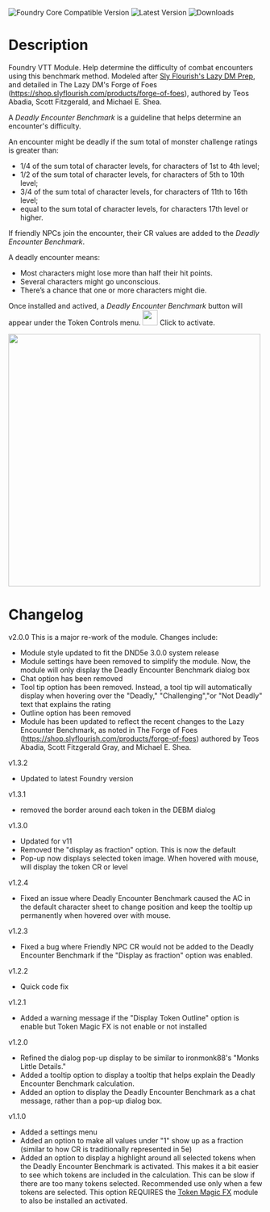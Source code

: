 ![Foundry Core Compatible Version](https://img.shields.io/endpoint?url=https%3A%2F%2Ffoundryshields.com%2Fversion%3Fstyle%3Dfor-the-badge%26url%3Dhttps%3A%2F%2Fgithub.com%2Fsnshatto%2Fdeadly-encounter-benchmark%2Freleases%2Fdownload%2Fv1.3.2%2Fmodule.json)
![Latest Version](https://img.shields.io/github/v/release/snshatto/deadly-encounter-benchmark?color=Red&include_prereleases&label=Latest%20Release&sort=date&style=for-the-badge)
![Downloads](https://img.shields.io/github/downloads/snshatto/deadly-encounter-benchmark/total?style=for-the-badge&color=199DDA)

# Description
Foundry VTT Module. Help determine the difficulty of combat encounters using this benchmark method. Modeled after [Sly Flourish's Lazy DM Prep](https://slyflourish.com/), and detailed in The Lazy DM's Forge of Foes (https://shop.slyflourish.com/products/forge-of-foes), authored by Teos Abadia, Scott Fitzgerald, and Michael E. Shea.

A <i>Deadly Encounter Benchmark</i> is a guideline that helps determine an encounter's difficulty.

An encounter might be deadly if the sum total of monster challenge ratings is greater than:
- 1/4 of the sum total of character levels, for characters of 1st to 4th level;
- 1/2 of the sum total of character levels, for characters of 5th to 10th level;
- 3/4 of the sum total of character levels, for characters of 11th to 16th level;
- equal to the sum total of character levels, for characters 17th level or higher.

If friendly NPCs join the encounter, their CR values are added to the <i>Deadly Encounter Benchmark</i>.

A deadly encounter means:
- Most characters might lose more than half their hit points.
- Several characters might go unconscious.
- There’s a chance that one or more characters might die.

Once installed and actived, a <i>Deadly Encounter Benchmark</i> button will appear under the Token Controls menu. <img src="https://github.com/snshatto/deadly-encounter-benchmark/assets/112721768/edf5c4a7-ec73-4633-b3ed-b3e159526c0a" width="30"> Click to activate.

<img src="https://github.com/snshatto/deadly-encounter-benchmark/assets/112721768/93281f1b-c870-47b1-91ce-3347113ca4cf" width="500"> 

# Changelog
v2.0.0
This is a major re-work of the module. Changes include:

- Module style updated to fit the DND5e 3.0.0 system release
- Module settings have been removed to simplify the module. Now, the module will only display the Deadly Encounter Benchmark dialog box
- Chat option has been removed
- Tool tip option has been removed. Instead, a tool tip will automatically display when hovering over the "Deadly," "Challenging","or "Not Deadly" text that explains the rating
- Outline option has been removed
- Module has been updated to reflect the recent changes to the Lazy Encounter Benchmark, as noted in The Forge of Foes (https://shop.slyflourish.com/products/forge-of-foes) authored by Teos Abadia, Scott Fitzgerald Gray, and Michael E. Shea.
  
v1.3.2
- Updated to latest Foundry version

v1.3.1
- removed the border around each token in the DEBM dialog

v1.3.0
- Updated for v11
- Removed the "display as fraction" option. This is now the default
- Pop-up now displays selected token image. When hovered with mouse, will display the token CR or level

v1.2.4
- Fixed an issue where Deadly Encounter Benchmark caused the AC in the default character sheet to change position and keep the tooltip up permanently when hovered over with mouse.

v1.2.3
- Fixed a bug where Friendly NPC CR would not be added to the  Deadly Encounter Benchmark if the "Display as fraction" option was enabled.

v1.2.2
- Quick code fix

v1.2.1
- Added a warning message if the "Display Token Outline" option is enable but Token Magic FX is not enable or not installed

v1.2.0
- Refined the dialog pop-up display to be similar to ironmonk88's "Monks Little Details."
- Added a tooltip option to display a tooltip that helps explain the Deadly Encounter Benchmark calculation.
- Added an option to display the Deadly Encounter Benchmark as a chat message, rather than a pop-up dialog box.

v1.1.0
- Added a settings menu
- Added an option to make all values under "1" show up as a fraction (similar to how CR is traditionally represented in 5e)
- Added an option to display a highlight around all selected tokens when the Deadly Encounter Benchmark is activated. This makes it a bit easier to see which tokens are included in the calculation. This can be slow if there are too many tokens selected. Recommended use only when a few tokens are selected. This option REQUIRES the [Token Magic FX](https://github.com/Feu-Secret/Tokenmagic) module to also be installed an activated.
